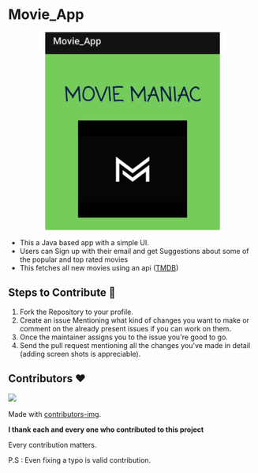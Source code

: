 # Movie_App

<p align="center">
  <img src="images/ss.jpeg" height="400" title="hover text">
</p>


- This a Java based app with a simple UI.
- Users can Sign up with their email and get Suggestions about some of the popular and top rated movies
- This fetches all new movies using an api (<a href="https://www.themoviedb.org/documentation/api">TMDB</a>)


## Steps to Contribute 📑

1. Fork the Repository to your profile.
2. Create an issue Mentioning what kind of changes you want to make or comment on the already present issues if you can work on them.
3. Once the maintainer assigns you to the issue you're good to go.
4. Send the pull request mentioning all the changes you've made in detail (adding screen shots is appreciable).

## Contributors ❤

<a href="https://github.com/GantaNikhil/Movie_App/graphs/contributors">
  <img src="https://contrib.rocks/image?repo=GantaNikhil/Movie_App" />
</a>

Made with [contributors-img](https://contrib.rocks).

**I thank each and every one who contributed to this project**

Every contribution matters.

P.S : Even fixing a typo is valid contribution.
